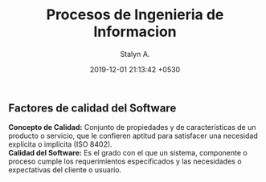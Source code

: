 ﻿---
current: post
navigation: True
class: post-template
subclass: 'post'
author: Stalyn A.
layout: post
title:  "Procesos de Ingenieria de Informacion"
date:   2019-12-01 21:13:42 +0530
---

<h2>Factores de calidad del Software</h2>
<p><b>Concepto de Calidad:</b> Conjunto de propiedades y de características de un producto o servicio, que le confieren aptitud para satisfacer una necesidad explícita o implícita (ISO 8402).<br>
<b>Calidad del Software:</b> Es el grado con el que un sistema, componente o proceso cumple los requerimientos especificados y las necesidades o expectativas del cliente o usuario.</p>
